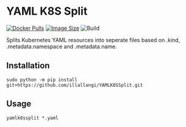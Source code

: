 # YAML K8S Split
[![Docker Pulls](https://img.shields.io/docker/pulls/illallangi/yamlk8ssplit.svg)](https://hub.docker.com/r/illallangi/yamlk8ssplit)
[![Image Size](https://images.microbadger.com/badges/image/illallangi/yamlk8ssplit.svg)](https://microbadger.com/images/illallangi/yamlk8ssplit)
![Build](https://github.com/illallangi/YAMLK8SSplit/workflows/Build/badge.svg)

Splits Kubernetes YAML resources into seperate files based on .kind, .metadata.namespace and .metadata.name.

## Installation

    sudo python -m pip install git+https://github.com/illallangi/YAMLK8SSplit.git

## Usage

    yamlk8ssplit *.yaml
